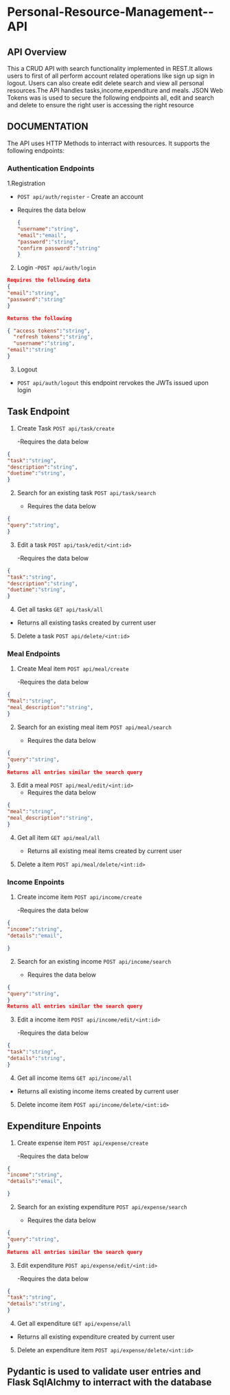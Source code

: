 # Personal-Resource-Management--API
## API Overview
This a CRUD API with search functionality implemented in REST.It allows users to first of all perform account related operations like sign up sign in logout.
Users can also create edit delete search and view all personal resources.The API handles tasks,income,expenditure and meals. 
JSON Web Tokens was is used to secure the following endpoints all, edit and search and delete to ensure the right user is accessing the right resource 

## DOCUMENTATION

The API uses HTTP Methods to interract with resources. It supports the following endpoints:
### Authentication Endpoints
1.Registration
- `POST api/auth/register` - Create an account
  
- Requires the data below
  ```json
  {
  "username":"string",
  "email":"email",
  "password":"string",
  "confirm password":"string"
  }
  
2. Login
-`POST api/auth/login`

```json
Requires the following data
{
"email":"string",
"password":"string"
}

Returns the following

{ "access tokens":"string",
  "refresh tokens":"string",
  "username":"string",
"email":"string"
}

```
3. Logout
- `POST api/auth/logout`
  this endpoint rervokes the JWTs issued upon login

## Task Endpoint
1. Create Task
   `POST api/task/create`

   -Requires the data below
  ```json
  {
  "task":"string",
  "description":"string",
  "duetime":"string",
  }
```
2. Search for an existing task
   `POST api/task/search`

   - Requires the data below
  ```json
  {
  "query":"string",
  }
```
3. Edit a task
   `POST api/task/edit/<int:id>`

   -Requires the data below
  ```json
  {
  "task":"string",
  "description":"string",
  "duetime":"string",
  }
```
4. Get all tasks
`GET api/task/all`
- Returns all existing tasks created by current user
  

5. Delete a task
`POST api/delete/<int:id>`



### Meal Endpoints
1. Create Meal item
   `POST api/meal/create`

   -Requires the data below
  ```json
  {
  "Meal":"string",
  "meal_description":"string",
  }
```
2. Search for an existing meal item
   `POST api/meal/search`

   - Requires the data below
  ```json
  {
  "query":"string",
  }
Returns all entries similar the search query
```
3. Edit a meal
   `POST api/meal/edit/<int:id>`
   - Requires the data below
  ```json
  {
  "meal":"string",
  "meal_description":"string",
  }
```
4. Get all item
`GET api/meal/all`
   - Returns all existing meal items created by current user
  

5. Delete a item
`POST api/meal/delete/<int:id>`

### Income Enpoints

1. Create income item
   `POST api/income/create`

   -Requires the data below
  ```json
  {
  "income":"string",
  "details":"email",
  
  }
```
2. Search for an existing income
   `POST api/income/search`

   - Requires the data below
  ```json
  {
  "query":"string",
  }
Returns all entries similar the search query
```
3. Edit a income item
   `POST api/income/edit/<int:id>`

   -Requires the data below
  ```json
  {
  "task":"string",
  "details":"string",
  }
```
4. Get all income items
`GET api/income/all`
- Returns all existing income items created by current user
  
5. Delete income item
`POST api/income/delete/<int:id>`

## Expenditure Enpoints

1. Create expense item
   `POST api/expense/create`

   -Requires the data below
  ```json
  {
  "income":"string",
  "details":"email",
  
  }
```
2. Search for an existing expenditure
   `POST api/expense/search`

   - Requires the data below
  ```json
  {
  "query":"string",
  }
Returns all entries similar the search query
```
3. Edit expenditure
   `POST api/expense/edit/<int:id>`

   -Requires the data below
  ```json
  {
  "task":"string",
  "details":"string",
  }
```
4. Get all expenditure
`GET api/expense/all`
- Returns all existing expenditure created by current user
  
5. Delete an expenditure item
`POST api/expense/delete/<int:id>`

## Pydantic is used to validate user entries and Flask SqlAlchmy to interract with the database

